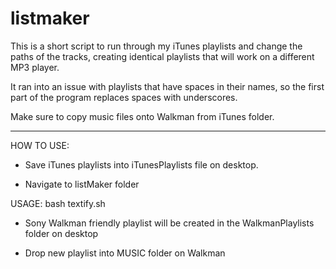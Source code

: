# listmaker

This is a short script to run through my iTunes playlists and change the paths of the tracks, creating identical playlists that will work on a different MP3 player.

It ran into an issue with playlists that have spaces in their names, so the first part of the program replaces spaces with underscores.

Make sure to copy music files onto Walkman from iTunes folder.


**************


HOW TO USE:

* Save iTunes playlists into iTunesPlaylists file on desktop. 
	
* Navigate to listMaker folder

USAGE: bash textify.sh

* Sony Walkman friendly playlist will be created in the WalkmanPlaylists folder on desktop

* Drop new playlist into MUSIC folder on Walkman 



